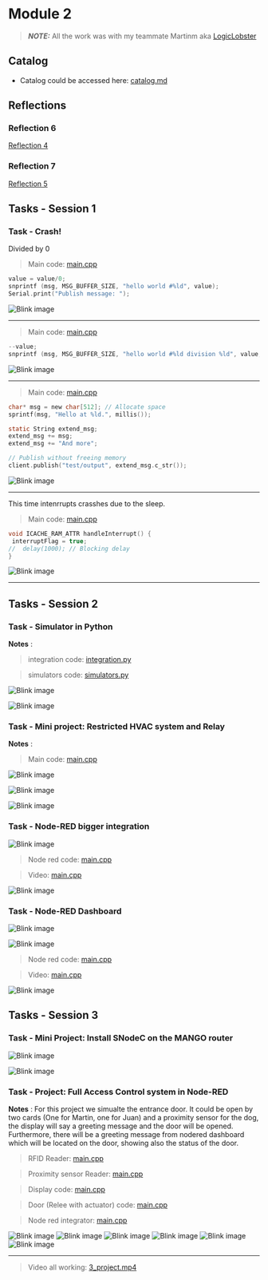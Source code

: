 # Module 2

> **_NOTE:_**  All the work was with my teammate Martinm aka [LogicLobster](https://github.com/LogicLobster/IoT-Tartu-Spring25)

## Catalog

* Catalog could be accessed here: [catalog.md](../catalog.md)

## Reflections

### Reflection 6
[Reflection 4](../Reflections/ref06.md)

### Reflection 7
[Reflection 5](../Reflections/ref07.md)

## Tasks - Session 1

### Task - Crash!

Divided by 0

> Main code: [main.cpp](./code/simplebreak/src/main.cpp)

``` c
value = value/0;
snprintf (msg, MSG_BUFFER_SIZE, "hello world #%ld", value);
Serial.print("Publish message: ");
```

![Blink image](./pictures/div0.png)

--- 

> Main code: [main.cpp](./code/simplebreak/src/main_2.cpp)

``` c
--value;
snprintf (msg, MSG_BUFFER_SIZE, "hello world #%ld division %ld", value, 100/value);
```

![Blink image](./pictures/div0_2.png)

--- 

> Main code: [main.cpp](./code/simplebreak/src/main_3.cpp)

``` c
char* msg = new char[512]; // Allocate space
sprintf(msg, "Hello at %ld.", millis());

static String extend_msg;
extend_msg += msg;
extend_msg += "And more";

// Publish without freeing memory
client.publish("test/output", extend_msg.c_str());
```

![Blink image](./pictures/space.png)

--- 

This time intenrrupts crasshes due to the sleep.

> Main code: [main.cpp](./code/simplebreak/src/main_4.cpp)

``` c
void ICACHE_RAM_ATTR handleInterrupt() {
 interruptFlag = true;
//  delay(1000); // Blocking delay
}
```

![Blink image](./pictures/interrup.png)

--- 

## Tasks - Session 2

### Task  - Simulator in Python

**Notes** : 

> integration code: [integration.py](./code/iotknit-demo/integration.py)

> simulators code: [simulators.py](./code/iotknit-demo/simulators.py)

![Blink image](./pictures/2_2_1.png)

![Blink image](./pictures/2_2_2.png)


### Task - Mini project: Restricted HVAC system and Relay

**Notes** : 

> Main code: [main.cpp](./code/iotknit-demo/)

![Blink image](./pictures/2_1_1.png)

![Blink image](./pictures/2_1_2.png)

![Blink image](./pictures/2_1_3.png)


### Task - Node-RED bigger integration

![Blink image](./pictures/node-red-no-dash.png)

> Node red code: [main.cpp](./nodered/no-dashboard.json)

> Video: [main.cpp](./videos/3_1.mp4)

![Blink image](./pictures/2_1.gif)


### Task - Node-RED Dashboard

![Blink image](./pictures/node-red-dash.png)

![Blink image](./pictures/dash.png)

> Node red code: [main.cpp](./nodered/dashboard.json)

> Video: [main.cpp](./videos/3_2.mp4)

![Blink image](./pictures/2_2.gif)

## Tasks - Session 3

### Task  - Mini Project: Install SNodeC on the MANGO router

![Blink image](./pictures/3_mini_1.png)

![Blink image](./pictures/3_mini_2.png)


### Task  - Project: Full Access Control system in Node-RED

**Notes** : For this project we simualte the entrance door. It could be open by two cards (One for Martin, one for Juan) and a proximity sensor for the dog, the display will say a greeting message and the door will be opened. Furthermore, there will be a greeting message from nodered dashboard which will be located on the door, showing also the status of the door.


> RFID Reader: [main.cpp](./code/RFIDreaderMOD4/src/main.cpp)

> Proximity sensor Reader: [main.cpp](./code/DistanceSensor/src/main.cpp)

> Display code: [main.cpp](./code/OLED_MOD_4/src/main.cpp)

> Door (Relee with actuator) code: [main.cpp](./code/HVAC_AC_Mod4/src/main.cpp)


> Node red integrator: [main.cpp](./nodered/full-integration.json)

![Blink image](./pictures/3_Project_1.jpg)
![Blink image](./pictures/3_Project_5.jpg)
![Blink image](./pictures/3_Project_3.jpg)
![Blink image](./pictures/3_Project_4.jpg)
![Blink image](./pictures/3_Project_6.jpg)
![Blink image](./pictures/3_Project_7.jpg)

---

> Video all working: [3_project.mp4](./videos/3_project.mp4)




<!-- 
### Task  - 

**Notes** : 

> Main code: [main.cpp](./code/Blink3/src/main.cpp)
![Blink image](./pictures/blink.jpg)
![Blink image](./pictures/blink_2.JPG)
---
![Blink image](./pictures/blink.gif)

 -->



